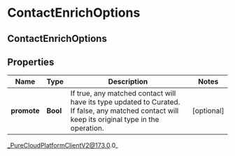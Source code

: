 # ContactEnrichOptions

## ContactEnrichOptions

## Properties

|Name | Type | Description | Notes|
|------------ | ------------- | ------------- | -------------|
| **promote** | **Bool** | If true, any matched contact will have its type updated to Curated. If false, any matched contact will keep its original type in the operation. | [optional] |



_PureCloudPlatformClientV2@173.0.0_

